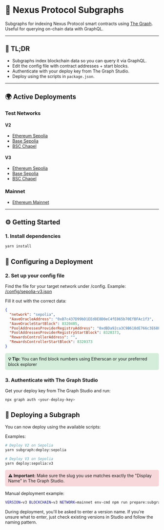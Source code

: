 # 🚀 Nexus Protocol Subgraphs

Subgraphs for indexing Nexus Protocol smart contracts using [The Graph](https://thegraph.com). Useful for querying on-chain data with GraphQL.

---

## 🧠 TL;DR

- Subgraphs index blockchain data so you can query it via GraphQL.
- Edit the config file with contract addresses + start blocks.
- Authenticate with your deploy key from The Graph Studio.
- Deploy using the scripts in `package.json`.

---

## 🌍 Active Deployments

### Test Networks

#### V2

- [Ethereum Sepolia](https://api.studio.thegraph.com/query/8290/zeebu-money-market-sepolia/version/latest)  
- [Base Sepolia](https://api.studio.thegraph.com/query/8290/zeebu-money-market-base-sepolia/version/latest)  
- [BSC Chapel](https://api.studio.thegraph.com/query/8290/zeebu-money-market-bsc-chapel/version/latest)  

#### V3

- [Ethereum Sepolia](https://api.studio.theneegraph.com/query/103968/nexus-money-market-sepolia-v-3/version/latest)  
- [Base Sepolia](https://api.studio.thegraph.com/query/103968/nexus-money-market-base-sepolia-v-3/version/latest)  
- [BSC Chapel](https://api.studio.thegraph.com/query/103968/nexus-money-market-chapel-v-3/version/latest)

### Mainnet

- [Ethereum Mainnet](https://api.studio.thegraph.com/query/114661/nexus-mm-mainnet/version/latest)

---

## ⚙️ Getting Started

### 1. Install dependencies

```bash
yarn install
```

## 🔧 Configuring a Deployment

### 2. Set up your config file

Find the file for your target network under /config.
Example: [/config/sepolia-v3.json](./config/sepolia-v3.json)

Fill it out with the correct data:

```json
{
  "network": "sepolia",
  "AaveOracleAddress": "0xB7c437D99bD1EEd8E8D0eC4fE865b70EfBFAc1f3",
  "AaveOracleStartBlock": 8320405,
  "PoolAddressesProviderRegistryAddress": "0xdBDa92ca3C9B618dE766c3E68Ff8e12a54347bcD",
  "PoolAddressesProviderRegistryStartBlock": 8320373,
  "RewardsControllerAddress": "",
  "RewardsControllerStartBlock": 8320373
}
```

<div style="background-color: #d4edda; padding: 10px; border-radius: 5px; margin-bottom: 10px;">
<strong>💡 Tip:</strong> You can find block numbers using Etherscan or your preferred block explorer
</div>

### 3. Authenticate with The Graph Studio

Get your deploy key from The Graph Studio and run:

```bash
npx graph auth <your-deploy-key>
```

## 🚀 Deploying a Subgraph

You can now deploy using the available scripts:

Examples:

```bash
# Deploy V2 on Sepolia
yarn subgraph:deploy:sepolia

# Deploy V3 on Sepolia
yarn deploy:sepolia:v3
```

<div style="background-color: #f8d7da; padding: 10px; border-radius: 5px; margin-bottom: 10px;">
<strong>⚠️ Important:</strong> Make sure the slug you use matches exactly the "Display Name" in The Graph Studio.
</div>

Manual deployment example:

```bash
VERSION=v3 BLOCKCHAIN=v3 NETWORK=mainnet env-cmd npm run prepare:subgraph && SLUG=nexus-mm-mainnet env-cmd npm run subgraph:deploy
```

During deployment, you'll be asked to enter a version name.
If you're unsure what to enter, just check existing versions in Studio and follow the naming pattern.
